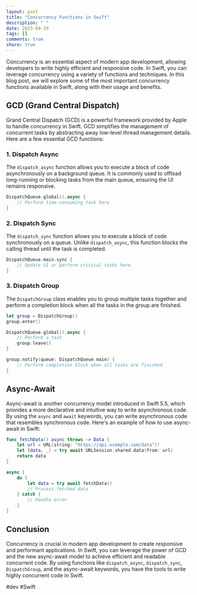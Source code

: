```yaml
---
layout: post
title: "Concurrency Functions in Swift"
description: " "
date: 2023-09-29
tags: []
comments: true
share: true
---
```


Concurrency is an essential aspect of modern app development, allowing developers to write highly efficient and responsive code. In Swift, you can leverage concurrency using a variety of functions and techniques. In this blog post, we will explore some of the most important concurrency functions available in Swift, along with their usage and benefits.

## GCD (Grand Central Dispatch)

Grand Central Dispatch (GCD) is a powerful framework provided by Apple to handle concurrency in Swift. GCD simplifies the management of concurrent tasks by abstracting away low-level thread management details. Here are a few essential GCD functions:

### 1. Dispatch Async

The `dispatch_async` function allows you to execute a block of code asynchronously on a background queue. It is commonly used to offload long-running or blocking tasks from the main queue, ensuring the UI remains responsive. 

```swift
DispatchQueue.global().async {
    // Perform time-consuming task here
}
```

### 2. Dispatch Sync

The `dispatch_sync` function allows you to execute a block of code synchronously on a queue. Unlike `dispatch_async`, this function blocks the calling thread until the task is completed.

```swift
DispatchQueue.main.sync {
    // Update UI or perform critical tasks here
}
```

### 3. Dispatch Group

The `DispatchGroup` class enables you to group multiple tasks together and perform a completion block when all the tasks in the group are finished.

```swift
let group = DispatchGroup()
group.enter()

DispatchQueue.global().async {
    // Perform a task
    group.leave()
}

group.notify(queue: DispatchQueue.main) {
    // Perform completion block when all tasks are finished
}
```

## Async-Await

Async-await is another concurrency model introduced in Swift 5.5, which provides a more declarative and intuitive way to write asynchronous code. By using the `async` and `await` keywords, you can write asynchronous code that resembles synchronous code. Here's an example of how to use async-await in Swift:

```swift
func fetchData() async throws -> Data {
    let url = URL(string: "https://api.example.com/data")!
    let (data, _) = try await URLSession.shared.data(from: url)
    return data
}

async {
    do {
        let data = try await fetchData()
        // Process fetched data
    } catch {
        // Handle error
    }
}
```

## Conclusion

Concurrency is crucial in modern app development to create responsive and performant applications. In Swift, you can leverage the power of GCD and the new async-await model to achieve efficient and readable concurrent code. By using functions like `dispatch_async`, `dispatch_sync`, `DispatchGroup`, and the async-await keywords, you have the tools to write highly concurrent code in Swift.

#dev #Swift